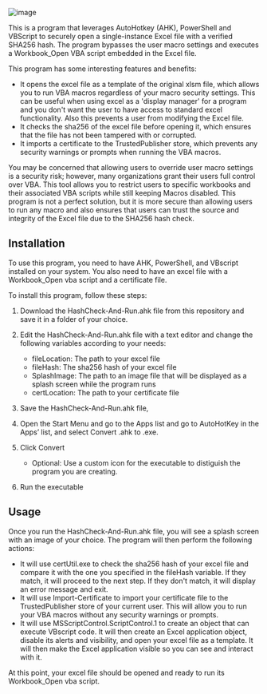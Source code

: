 ![image](https://github.com/originates/HashCheck-and-Run/blob/main/hashcheck.png)

This is a program that leverages AutoHotkey (AHK), PowerShell and VBScript to securely open a single-instance Excel file with a verified SHA256 hash. The program bypasses the user macro settings and executes a Workbook_Open VBA script embedded in the Excel file.

This program has some interesting features and benefits:

- It opens the excel file as a template of the original xlsm file, which allows you to run VBA macros regardless of your macro security settings. This can be useful when using excel as a 'display manager' for a program and you don't want the user to have access to standard excel functionality. Also this prevents a user from modifying the Excel file.
- It checks the sha256 of the excel file before opening it, which ensures that the file has not been tampered with or corrupted.
- It imports a certificate to the TrustedPublisher store, which prevents any security warnings or prompts when running the VBA macros.

You may be concerned that allowing users to override user macro settings is a security risk; however, many organizations grant their users full control over VBA. This tool allows you to restrict users to specific workbooks and their associated VBA scripts while still keeping Macros disabled. This program is not a perfect solution, but it is more secure than allowing users to run any macro and also ensures that users can trust the source and integrity of the Excel file due to the SHA256 hash check.

## Installation

To use this program, you need to have AHK, PowerShell, and VBscript installed on your system. You also need to have an excel file with a Workbook_Open vba script and a certificate file.

To install this program, follow these steps:

1. Download the HashCheck-And-Run.ahk file from this repository and save it in a folder of your choice.
2. Edit the HashCheck-And-Run.ahk file with a text editor and change the following variables according to your needs:

    - fileLocation: The path to your excel file
    - fileHash: The sha256 hash of your excel file
    - SplashImage: The path to an image file that will be displayed as a splash screen while the program runs
    - certLocation: The path to your certificate file

3. Save the HashCheck-And-Run.ahk file,
4. Open the Start Menu and go to the Apps list and go to AutoHotKey in the Apps’ list, and select Convert .ahk to .exe.
5. Click Convert

    - Optional: Use a custom icon for the executable to distiguish the program you are creating.
 
6. Run the executable

## Usage

Once you run the HashCheck-And-Run.ahk file, you will see a splash screen with an image of your choice. The program will then perform the following actions:

- It will use certUtil.exe to check the sha256 hash of your excel file and compare it with the one you specified in the fileHash variable. If they match, it will proceed to the next step. If they don't match, it will display an error message and exit.
- It will use Import-Certificate to import your certificate file to the TrustedPublisher store of your current user. This will allow you to run your VBA macros without any security warnings or prompts.
- It will use MSScriptControl.ScriptControl.1 to create an object that can execute VBscript code. It will then create an Excel application object, disable its alerts and visibility, and open your excel file as a template. It will then make the Excel application visible so you can see and interact with it.

At this point, your excel file should be opened and ready to run its Workbook_Open vba script.


